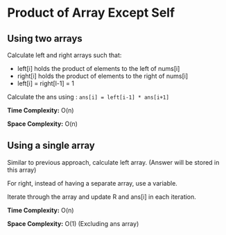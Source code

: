 # Product of Array Except Self 

## Using two arrays

Calculate left and right arrays such that:
* left[i] holds the product of elements to the left of nums[i]
* right[i] holds the product of elements to the right of nums[i]
* left[i] = right[l-1] = 1

Calculate the ans using : `ans[i] = left[i-1] * ans[i+1]`

**Time Complexity:** O(n)

**Space Complexity:** O(n)


## Using a single array

Similar to previous approach, calculate left array. (Answer will be stored in this array)

For right, instead of having a separate array, use a variable.

Iterate through the array and update R and ans[i] in each iteration.

**Time Complexity:** O(n)

**Space Complexity:** O(1) (Excluding ans array)